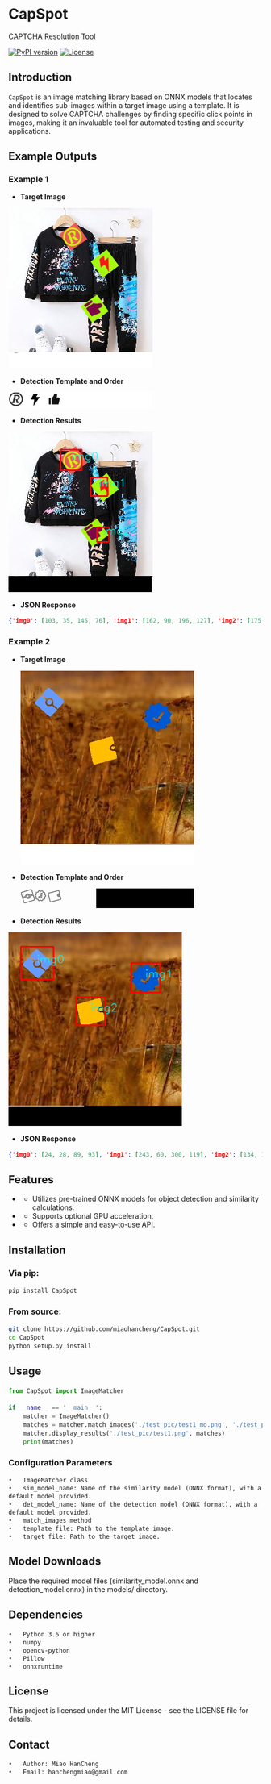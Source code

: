 # CapSpot
CAPTCHA Resolution Tool

[![PyPI version](https://badge.fury.io/py/CapSpot.svg?icon=si%3Apython&icon_color=%23ffffff)](https://badge.fury.io/py/CapSpot)
[![License](https://img.shields.io/github/license/miaohancheng/CapSpot)](https://github.com/miaohancheng/CapSpot/blob/main/LICENSE)

## Introduction

`CapSpot` is an image matching library based on ONNX models that locates and identifies sub-images within a target image using a template. It is designed to solve CAPTCHA challenges by finding specific click points in images, making it an invaluable tool for automated testing and security applications.

## Example Outputs
### Example 1
- **Target Image**

![test.png](test_pic/test.png)

- **Detection Template and Order**

![test_mo.png](test_pic/test_mo.png)

- **Detection Results**

![result.png](test_pic/result.png)

- **JSON Response**
```json
{'img0': [103, 35, 145, 76], 'img1': [162, 90, 196, 127], 'img2': [175, 189, 199, 218]}
```

### Example 2
- **Target Image**

  ![test1.png](test_pic/test1.png)
- **Detection Template and Order**

  ![test1_mo.png](test_pic/test1_mo.png)
- **Detection Results**

![result1.png](test_pic/result1.png)

- **JSON Response**
```json
{'img0': [24, 28, 89, 93], 'img1': [243, 60, 300, 119], 'img2': [134, 128, 191, 184]}
```


## Features

- - Utilizes pre-trained ONNX models for object detection and similarity calculations.
- - Supports optional GPU acceleration.
- - Offers a simple and easy-to-use API.

## Installation
### Via pip:
```bash 
pip install CapSpot
```

### From source:
```bash
git clone https://github.com/miaohancheng/CapSpot.git
cd CapSpot
python setup.py install
```

## Usage
```python
from CapSpot import ImageMatcher

if __name__ == '__main__':
    matcher = ImageMatcher()
    matches = matcher.match_images('./test_pic/test1_mo.png', './test_pic/test1.png')
    matcher.display_results('./test_pic/test1.png', matches)
    print(matches)

```

### Configuration Parameters

	•	ImageMatcher class
	•	sim_model_name: Name of the similarity model (ONNX format), with a default model provided.
	•	det_model_name: Name of the detection model (ONNX format), with a default model provided.
	•	match_images method
	•	template_file: Path to the template image.
	•	target_file: Path to the target image.

## Model Downloads

Place the required model files (similarity_model.onnx and detection_model.onnx) in the models/ directory.

## Dependencies

	•	Python 3.6 or higher
	•	numpy
	•	opencv-python
	•	Pillow
	•	onnxruntime

## License

This project is licensed under the MIT License - see the LICENSE file for details.

## Contact

	•	Author: Miao HanCheng
	•	Email: hanchengmiao@gmail.com